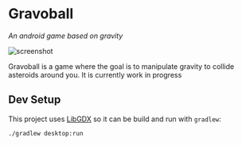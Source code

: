 # Gravoball

*An android game based on gravity*

![screenshot](https://images2.imgbox.com/ff/30/dOmkA84H_o.png)

Gravoball is a game where the goal is to
manipulate gravity to collide asteroids
around you. It is currently work in progress

## Dev Setup

This project uses [LibGDX](https://github.com/libgdx/libgdx)
so it can be build and run with `gradlew`:

```bash
./gradlew desktop:run
```

